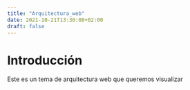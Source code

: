 ```yaml
---
title: "Arquitectura_web"
date: 2021-10-21T13:30:08+02:00
draft: false
---
```

# Introducción 
Este es un tema de arquitectura web que queremos visualizar
